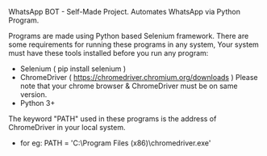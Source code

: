 WhatsApp BOT - Self-Made Project.
Automates WhatsApp via Python Program.

Programs are made using Python based Selenium framework.
There are some requirements for running these programs in any system, Your system must have these tools installed before you run any program:

- Selenium ( pip install selenium )
- ChromeDriver ( https://chromedriver.chromium.org/downloads ) Please note that your chrome browser & ChromeDriver must be on same version.
- Python 3+

The keyword "PATH" used in these programs is the address of ChromeDriver in your local system.
- for eg: PATH = 'C:\Program Files (x86)\chromedriver.exe'
